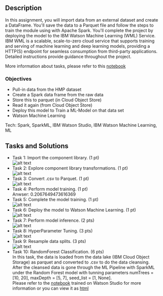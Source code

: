 ## Description
In this assignment, you will import data from an external dataset and create a DataFrame. You'll save the data to a Parquet file and follow the steps to train the module using with Apache Spark. You'll complete the project by deploying the model to the IBM Watson Machine Learning (WML) Service. IBM WML is a scalable, scale-to-zero cloud service that supports training and serving of machine learning and deep learning models, providing a HTTP(S) endpoint for seamless consumption from third-party applications.  Detailed instructions provide guidance throughout the project.

More information about tasks, please refer to this [notebook](https://github.com/xzZero/DataEng_IBM/blob/main/12%20-%20Data%20Engineering%20and%20Machine%20Learning%20using%20Spark/Week3/final_project.ipynb)
### Objectives

-  Pull-in data from the HMP dataset
-  Create a Spark data frame from the raw data
-  Store this to parquet (in Cloud Object Store)
-  Read it again (from Cloud Object Store)
-  Deploy this model to Train a ML-Model on that data set
-  Watson Machine Learning

Tech: Spark, SparkML, IBM Watson Studio, IBM Watson Machine Learning, ML

## Tasks and Solutions
- Task 1: Import the component library. (1 pt) \
![alt text](https://github.com/xzZero/DataEng_IBM/blob/main/12%20-%20Data%20Engineering%20and%20Machine%20Learning%20using%20Spark/Week3/1-import-library.png "1")
- Task 2: Explore component library transformations. (1 pt) \
![alt text](https://github.com/xzZero/DataEng_IBM/blob/main/12%20-%20Data%20Engineering%20and%20Machine%20Learning%20using%20Spark/Week3/2-parquet-to-csv.PNG "2")
- Task 3: Convert .csv to Parquet. (1 pt) \
![alt text](https://github.com/xzZero/DataEng_IBM/blob/main/12%20-%20Data%20Engineering%20and%20Machine%20Learning%20using%20Spark/Week3/3-converted-parquet.PNG "3")
- Task 4: Perform model training. (1 pt) \
Anwser: 0.2067649473616369
- Task 5: Complete the model training. (1 pt) \
![alt text](https://github.com/xzZero/DataEng_IBM/blob/main/12%20-%20Data%20Engineering%20and%20Machine%20Learning%20using%20Spark/Week3/5-pmml.jpg "5")
- Task 6: Deploy the model to Watson Machine Learning. (1 pt)  \
![alt text](https://github.com/xzZero/DataEng_IBM/blob/main/12%20-%20Data%20Engineering%20and%20Machine%20Learning%20using%20Spark/Week3/6-deploy_wml_pmml.PNG "6")
- Task 7: Perform model inference. (2 pts)  \
![alt text](https://github.com/xzZero/DataEng_IBM/blob/main/12%20-%20Data%20Engineering%20and%20Machine%20Learning%20using%20Spark/Week3/7-model-inference.PNG "7")
- Task 8: HyperParameter Tuning. (3 pts) \
![alt text](https://github.com/xzZero/DataEng_IBM/blob/main/12%20-%20Data%20Engineering%20and%20Machine%20Learning%20using%20Spark/Week3/8-hyper-tuning.PNG "8")
- Task 9: Resample data splits. (3 pts)  \
![alt text](https://github.com/xzZero/DataEng_IBM/blob/main/12%20-%20Data%20Engineering%20and%20Machine%20Learning%20using%20Spark/Week3/9-resample-data-splits.PNG "9")
- Task 10: RandomForest Classification. (6 pts)\
In this task, the data is loaded from the data lake (IBM Cloud Object Storage) as parquet and converted to .csv to do the data cleansing. After the cleansed data is gone through the ML Pipeline with SparkML under the Random Forest model with tunning parameters numTrees = [10, 20], maxDepth = [5, 7], seed_list = [1, None]. \
Please refer to the [notebook](https://github.com/xzZero/DataEng_IBM/blob/main/12%20-%20Data%20Engineering%20and%20Machine%20Learning%20using%20Spark/Week3/train-random-forest.ipynb) trained on Watson Studio for more information or you can view it as [html](https://github.com/xzZero/DataEng_IBM/blob/main/12%20-%20Data%20Engineering%20and%20Machine%20Learning%20using%20Spark/Week3/random-forest.html)
